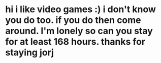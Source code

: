 # hi i like video games :) i don't know you do too. if you do then come around. I'm lonely so can you stay for at least 168 hours. thanks for staying jorj
